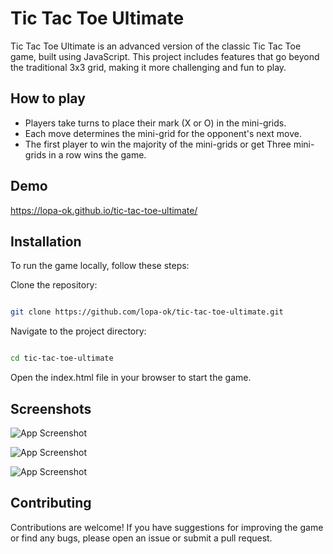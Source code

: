 
# Tic Tac Toe Ultimate

Tic Tac Toe Ultimate is an advanced version of the classic Tic Tac Toe game, built using JavaScript. This project includes features that go beyond the traditional 3x3 grid, making it more challenging and fun to play.


## How to play

- Players take turns to place their mark (X or O) in the mini-grids.
- Each move determines the mini-grid for the opponent's next move.
- The first player to win the majority of the mini-grids or get Three mini-grids in a row wins the game.



## Demo

https://lopa-ok.github.io/tic-tac-toe-ultimate/


## Installation


To run the game locally, follow these steps:

Clone the repository:

```bash

git clone https://github.com/lopa-ok/tic-tac-toe-ultimate.git
```
Navigate to the project directory:

```bash

cd tic-tac-toe-ultimate
 ``` 
Open the index.html file in your browser to start the game.
  
## Screenshots

![App Screenshot](https://cloud-gagm504ug-hack-club-bot.vercel.app/0screenshot_2024-08-23_at_3.33.02___pm.png)

![App Screenshot](https://cloud-gagm504ug-hack-club-bot.vercel.app/1screenshot_2024-08-23_at_3.33.19___pm.png)


![App Screenshot](https://cloud-fjw509d6r-hack-club-bot.vercel.app/0screenshot_2024-08-06_at_7.25.20___pm.png)
## Contributing

Contributions are welcome! If you have suggestions for improving the game or find any bugs, please open an issue or submit a pull request.

